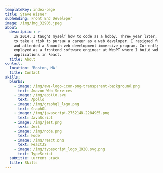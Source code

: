 ```yaml
---
templateKey: index-page
title: Steve Wisner
subheading: Front End Developer
image: /img/img_32903.jpeg
about:
  description: >-
    In 2014, I taught myself how to code as a hobby. Three year later, I decided
    to take a risk to pursue a career as a web developer. I resigned from my job
    and attended a 3-month web development immersive program. Currently, I’m
    employed as a frontend software engineer at WebPT where I build web
    applications in React.
  title: About
contact:
  location: 'Boston, MA'
  title: Contact
skills:
  blurbs:
    - image: /img/aws-logo-icon-png-transparent-background.png
      text: Amazon Web Services
    - image: /img/apollo.svg
      text: Apollo
    - image: /img/graphql_logo.png
      text: GraphQL
    - image: /img/javascript-2752148-2284965.png
      text: JavaScript
    - image: /img/jest.png
      text: Jest
    - image: /img/node.png
      text: Node
    - image: /img/react.png
      text: ReactJS
    - image: /img/typescript_logo_2020.svg.png
      text: TypeScript
  subtitle: Current Stack
  title: Skills
---
```


